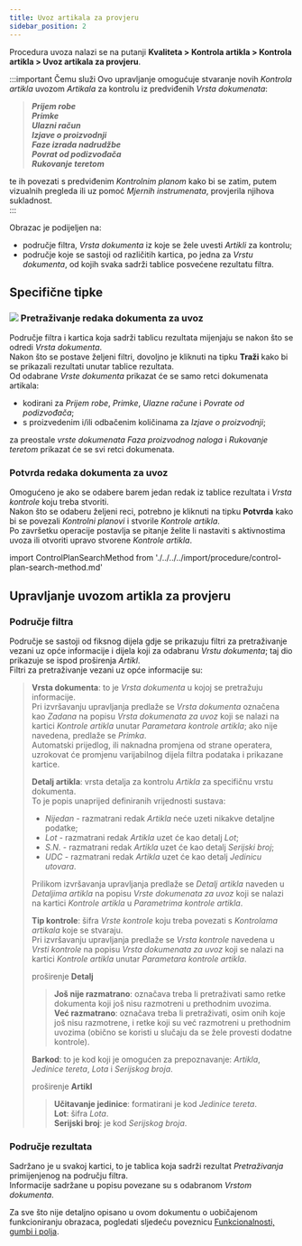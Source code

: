 ```yaml
---
title: Uvoz artikala za provjeru
sidebar_position: 2
---
```


Procedura uvoza nalazi se na putanji **Kvaliteta > Kontrola artikla > Kontrola artikla > Uvoz artikala za provjeru**.      


:::important Čemu služi
Ovo upravljanje omogućuje stvaranje novih *Kontrola artikla* uvozom *Artikala* za kontrolu iz predviđenih *Vrsta dokumenata*:   
> ***Prijem robe***   
> ***Primke***   
> ***Ulazni račun***   
> ***Izjave o proizvodnji***   
> ***Faze izrada nadrudžbe***   
> ***Povrat od podizvođača***   
> ***Rukovanje teretom***   

te ih povezati s predviđenim *Kontrolnim planom* kako bi se zatim, putem vizualnih pregleda ili uz pomoć *Mjernih instrumenata*, provjerila njihova sukladnost.   
:::


Obrazac je podijeljen na:   
- područje filtra, *Vrsta dokumenta* iz koje se žele uvesti *Artikli* za kontrolu;   
- područje koje se sastoji od različitih kartica, po jedna za *Vrstu dokumenta*, od kojih svaka sadrži tablice posvećene rezultatu filtra.      

## Specifične tipke

### ![](/img/neutral/common/search.png) Pretraživanje redaka dokumenta za uvoz

Područje filtra i kartica koja sadrži tablicu rezultata mijenjaju se nakon što se odredi *Vrsta dokumenta*.   
Nakon što se postave željeni filtri, dovoljno je kliknuti na tipku **Traži** kako bi se prikazali rezultati unutar tablice rezultata.   
Od odabrane *Vrste dokumenta* prikazat će se samo retci dokumenata artikala:   
- kodirani za *Prijem robe*, *Primke*, *Ulazne račune* i *Povrate od podizvođača*;   
- s proizvedenim i/ili odbačenim količinama za *Izjave o proizvodnji*;      

za preostale *vrste dokumenata* *Faza proizvodnog naloga* i *Rukovanje teretom* prikazat će se svi retci dokumenata.   

### Potvrda redaka dokumenta za uvoz

Omogućeno je ako se odabere barem jedan redak iz tablice rezultata i *Vrsta kontrole* koju treba stvoriti.   
Nakon što se odaberu željeni reci, potrebno je kliknuti na tipku **Potvrda** kako bi se povezali *Kontrolni planovi* i stvorile *Kontrole artikla*.   
Po završetku operacije postavlja se pitanje želite li nastaviti s aktivnostima uvoza ili otvoriti upravo stvorene *Kontrole artikla*.   

import ControlPlanSearchMethod from './../../../import/procedure/control-plan-search-method.md'

<ControlPlanSearchMethod />

## Upravljanje uvozom artikla za provjeru   

### Područje filtra

Područje se sastoji od fiksnog dijela gdje se prikazuju filtri za pretraživanje vezani uz opće informacije i dijela koji za odabranu *Vrstu dokumenta*; taj dio prikazuje se ispod proširenja *Artikl*.      
Filtri za pretraživanje vezani uz opće informacije su:   
> **Vrsta dokumenta**: to je *Vrsta dokumenta* u kojoj se pretražuju informacije.   
> Pri izvršavanju upravljanja predlaže se *Vrsta dokumenta* označena kao *Zadana* na popisu *Vrsta dokumenata za uvoz* koji se nalazi na kartici *Kontrole artikla* unutar *Parametara kontrole artikla*; ako nije navedena, predlaže se *Primka*.   
> Automatski prijedlog, ili naknadna promjena od strane operatera, uzrokovat će promjenu varijabilnog dijela filtra podataka i prikazane kartice.   
>   
> **Detalj artikla**: vrsta detalja za kontrolu *Artikla* za specifičnu vrstu dokumenta.   
> To je popis unaprijed definiranih vrijednosti sustava:   
> - *Nijedan* - razmatrani redak *Artikla* neće uzeti nikakve detaljne podatke;   
> - *Lot* - razmatrani redak *Artikla* uzet će kao detalj *Lot*;   
> - *S.N.* - razmatrani redak *Artikla* uzet će kao detalj *Serijski broj*;   
> - *UDC* - razmatrani redak *Artikla* uzet će kao detalj *Jedinicu utovara*.   
>   
> Prilikom izvršavanja upravljanja predlaže se *Detalj artikla* naveden u *Detaljima artikla* na popisu *Vrste dokumenata za uvoz* koji se nalazi na kartici *Kontrole artikla* u *Parametrima kontrole artikla*.      
>
> **Tip kontrole**: šifra *Vrste kontrole* koju treba povezati s *Kontrolama artikala* koje se stvaraju.   
> Pri izvršavanju upravljanja predlaže se *Vrsta kontrole* navedena u *Vrsti kontrole* na popisu *Vrsta dokumenata za uvoz* koji se nalazi na kartici *Kontrole artikla* unutar *Parametara kontrole artikla*.   
>   
> proširenje **Detalj**   
>> **Još nije razmatrano**: označava treba li pretraživati samo retke dokumenta koji još nisu razmotreni u prethodnim uvozima.   
>> **Već razmatrano**: označava treba li pretraživati, osim onih koje još nisu razmotrene, i retke koji su već razmotreni u prethodnim uvozima (obično se koristi u slučaju da se žele provesti dodatne kontrole).    
>   
> **Barkod**: to je kod koji je omogućen za prepoznavanje: *Artikla*, *Jedinice tereta*, *Lota* i *Serijskog broja*.   
>   
> proširenje **Artikl**
>> **Učitavanje jedinice**: formatirani je kod *Jedinice tereta*.   
>> **Lot**: šifra *Lota*.   
>> **Serijski broj**: je kod *Serijskog broja*.   

### Područje rezultata   

Sadržano je u svakoj kartici, to je tablica koja sadrži rezultat *Pretraživanja* primijenjenog na području filtra.   
Informacije sadržane u popisu povezane su s odabranom *Vrstom dokumenta*.   

Za sve što nije detaljno opisano u ovom dokumentu o uobičajenom funkcioniranju obrazaca, pogledati sljedeću poveznicu [Funkcionalnosti, gumbi i polja](/docs/guide/common).